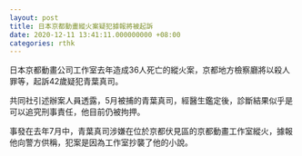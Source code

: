 ```yaml
---
layout: post
title: 日本京都動畫縱火案疑犯據報將被起訴
date: 2020-12-11 13:41:11.000000000 +08:00
categories: rthk
---
```


日本京都動畫公司工作室去年造成36人死亡的縱火案，京都地方檢察廳將以殺人罪等，起訴42歲疑犯青葉真司。

共同社引述辦案人員透露，5月被捕的青葉真司，經醫生鑑定後，診斷結果似乎是可以追究刑事責任，他目前仍被拘押。

事發在去年7月中，青葉真司涉嫌在位於京都伏見區的京都動畫工作室縱火，據報他向警方供稱，犯案是因為工作室抄襲了他的小說。

